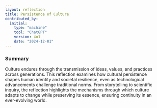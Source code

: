 ```yaml
---
layout: reflection
title: Persistence of Culture
contributed_by:
  initial:
    type: "machine"
    tool: "ChatGPT"
    version: 4o1
    date: "2024-12-01"
---
```


### Summary

Culture endures through the transmission of ideas, values, and practices across generations. This reflection examines how cultural persistence shapes human identity and societal resilience, even as technological advancements challenge traditional norms. From storytelling to scientific inquiry, the reflection highlights the mechanisms through which culture adapts to change while preserving its essence, ensuring continuity in an ever-evolving world.

